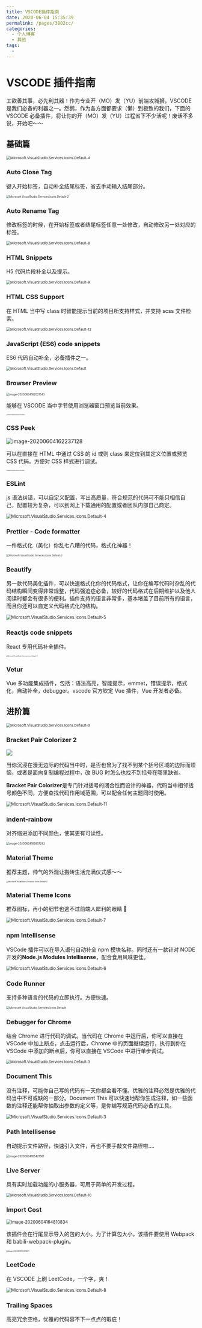 ```yaml
---
title: VSCODE插件指南
date: 2020-06-04 15:35:39
permalink: /pages/3802cc/
categories:
  - 个人博客
  - 其他
tags:
  -
---
```


# VSCODE 插件指南

工欲善其事，必先利其器！作为专业开（MO）发（YU）前端攻城狮，VSCODE 是我们必备的利器之一。然鹅，作为各方面都要求（懒）到极致的我们，下面的 VSCODE 必备插件，将让你的开（MO）发（YU）过程省下不少活呢！废话不多说，开始吧～～

<!-- more -->

## 基础篇

<img src="https://tva1.sinaimg.cn/large/007S8ZIlgy1gfgb3181gaj306r02hweg.jpg" alt="Microsoft.VisualStudio.Services.Icons.Default-4" style="zoom:67%;" />

### Auto Close Tag

键入开始标签，自动补全结尾标签，省去手动输入结尾部分。

<img src="https://tva1.sinaimg.cn/large/007S8ZIlgy1gfgaxzkq2bj307c050dh8.jpg" alt="Microsoft.VisualStudio.Services.Icons.Default-2" style="zoom:50%;" />

### Auto Rename Tag

修改标签的时候，在开始标签或者结尾标签任意一处修改，自动修改另一处对应的标签。

<img src="https://tva1.sinaimg.cn/large/007S8ZIlgy1gfgcemgjkmj303c03ca9v.jpg" alt="Microsoft.VisualStudio.Services.Icons.Default-8" style="zoom:67%;" />

### HTML Snippets

H5 代码片段补全以及提示。

<img src="https://tva1.sinaimg.cn/large/007S8ZIlgy1gfgcg56tnaj303k03kgld.jpg" alt="Microsoft.VisualStudio.Services.Icons.Default-9" style="zoom:67%;" />

### HTML CSS Support

在 HTML 当中写 class 时智能提示当前的项目所支持样式，并支持 scss 文件检索。

<img src="https://tva1.sinaimg.cn/large/007S8ZIlgy1gfgctzwovvj303k03ka9w.jpg" alt="Microsoft.VisualStudio.Services.Icons.Default-12" style="zoom:67%;" />

### JavaScript (ES6) code snippets

ES6 代码自动补全，必备插件之一。

<img src="https://tva1.sinaimg.cn/large/007S8ZIlgy1gfgax6ge0uj303k03k0ov.jpg" alt="Microsoft.VisualStudio.Services.Icons.Default" style="zoom:67%;" />

### Browser Preview

<img src="https://tva1.sinaimg.cn/large/007S8ZIlgy1gfgbylch3sj31c10u07wh.jpg" alt="image-20200604162021543" style="zoom: 50%;" />

能够在 VSCODE 当中字节使用浏览器窗口预览当前效果。

<img src="https://tva1.sinaimg.cn/large/007S8ZIlgy1gfgb3lg5kaj30ki0kiwi2.jpg" alt="Microsoft.VisualStudio.Services.Icons.Default-5" style="zoom:15%;" />

### CSS Peek

![image-20200604162237128](https://tva1.sinaimg.cn/large/007S8ZIlgy1gfgc0tskpej31og0t27ae.jpg)

可以在直接在 HTML 中通过 CSS 的 id 或则 class 来定位到其定义位置或预览 CSS 代码。方便对 CSS 样式进行调试。

<img src="https://tva1.sinaimg.cn/large/007S8ZIlgy1gfgcm6217uj30go0go74v.jpg" alt="Microsoft.VisualStudio.Services.Icons.Default-7" style="zoom:15%;" />

### ESLint

js 语法纠错，可以自定义配置，写出高质量，符合规范的代码可不能只相信自己，配置较为复杂，可以到网上下载通用的配置或者团队内部自己商定。

<img src="https://tva1.sinaimg.cn/large/007S8ZIlgy1gfgda41n3ej303k03ka9x.jpg" alt="Microsoft.VisualStudio.Services.Icons.Default-4" style="zoom:80%;" />

### Prettier - Code formatter

一件格式化（美化）你乱七八糟的代码，格式化神器！

<img src="https://tva1.sinaimg.cn/large/007S8ZIlgy1gfgdwema12j3074074mxh.jpg" alt="Microsoft.VisualStudio.Services.Icons.Default-2" style="zoom:45%;" />

### Beautify

另一款代码美化插件，可以快速格式化你的代码格式，让你在编写代码时杂乱的代码结构瞬间变得非常规整，代码强迫症必备，较好的代码格式在后期维护以及他人阅读时都会有很多的便利。插件支持的语言非常多，基本堵盖了目前所有的语言，而且你还可以自定义代码格式化的结构。

<img src="https://tva1.sinaimg.cn/large/007S8ZIlgy1gfgdb5gv4kj303k03k0ss.jpg" alt="Microsoft.VisualStudio.Services.Icons.Default-5" style="zoom:80%;" />

### Reactjs code snippets

React 专用代码补全插件。

<img src="https://tva1.sinaimg.cn/large/007S8ZIlgy1gfgdc45rfij30b40b474b.jpg" alt="Microsoft.VisualStudio.Services.Icons.Default-6" style="zoom:25%;" />

### Vetur

Vue 多功能集成插件，包括：语法高亮，智能提示，emmet，错误提示，格式化，自动补全，debugger。vscode 官方钦定 Vue 插件，Vue 开发者必备。

## 进阶篇

<img src="https://tva1.sinaimg.cn/large/007S8ZIlgy1gfgb17lgmwj303k03kt8n.jpg" alt="Microsoft.VisualStudio.Services.Icons.Default-3" style="zoom:67%;" />

### Bracket Pair Colorizer 2

![](https://imgkr.cn-bj.ufileos.com/94dc7614-e462-4158-884c-93799ee19904.png)

当你沉浸在漫无边际的代码当中时，是否也曾为了找不到某个括号区域的边际而烦恼，或者是面向复制编程过程中，改 BUG 时怎么也找不到括号在哪里缺省。

**Bracket Pair Colorizer**是专门针对括号的闭合性而设计的神器，代码当中相邻括号颜色不同，方便查找代码作用域范围，可以配合任何主题同时使用。

<img src="https://tva1.sinaimg.cn/large/007S8ZIlgy1gfgctck1tpj303k03kt8q.jpg" alt="Microsoft.VisualStudio.Services.Icons.Default-11" style="zoom:80%;" />

### indent-rainbow

对齐缩进添加不同颜色，使其更有可读性。

<img src="https://tva1.sinaimg.cn/large/007S8ZIlgy1gfgd2mv3q0j307g06umyo.jpg" alt="image-20200604165857242" style="zoom:50%;" />

### Material Theme

推荐主题，帅气的外观让搬砖生活充满仪式感～～

<img src="https://tva1.sinaimg.cn/large/007S8ZIlgy1gfgd35hl94j3074074t8t.jpg" alt="Microsoft.VisualStudio.Services.Icons.Default-2" style="zoom:33%;" />

### Material Theme Icons

推荐图标，再小的细节也逃不过前端人犀利的眼睛 👀

<img src="https://tva1.sinaimg.cn/large/007S8ZIlgy1gfgdews3fsj303k03k744.jpg" alt="Microsoft.VisualStudio.Services.Icons.Default-7" style="zoom:80%;" />

### npm Intellisense

VSCode 插件可以在导入语句自动补全 npm 模块名称。同时还有一款针对 NODE 开发的**Node.js Modules Intellisense**，配合食用风味更佳。

<img src="https://tva1.sinaimg.cn/large/007S8ZIlgy1gfgcoqp492j304n01n3yc.jpg" alt="Microsoft.VisualStudio.Services.Icons.Default-6" style="zoom:80%;" />

### Code Runner

支持多种语言的代码的立即执行。方便快速。

<img src="https://tva1.sinaimg.cn/large/007S8ZIlgy1gfgdp2ji5nj3074074dgg.jpg" alt="Microsoft.VisualStudio.Services.Icons.Default" style="zoom:50%;" />

### Debugger for Chrome

结合 Chrome 进行代码的调试。当代码在 Chrome 中运行后，你可以直接在 VSCode 中加上断点，点击运行后，Chrome 中的页面继续运行，执行到你在 VSCode 中添加的断点后，你可以直接在 VSCode 中进行单步调试。

<img src="https://tva1.sinaimg.cn/large/007S8ZIlgy1gfge06rxm6j303k03k741.jpg" alt="Microsoft.VisualStudio.Services.Icons.Default-3" style="zoom:67%;" />

### Document This

没有注释，可能你自己写的代码有一天你都会看不懂。优雅的注释必然是优雅的代码当中不可或缺的一部分。Document This 可以快速地帮你生成注释，如一些函数的注释还能帮你抽取出参数的定义等，是你编写规范代码必备的工具。

<img src="https://tva1.sinaimg.cn/large/007S8ZIlgy1gfgd4ei38mj303k03kaa1.jpg" alt="Microsoft.VisualStudio.Services.Icons.Default-3" style="zoom:80%;" />

### Path Intellisense

自动提示文件路径，快速引入文件，再也不要手敲文件路径啦....

<img src="https://tva1.sinaimg.cn/large/007S8ZIlgy1gfgcxy88bwj309805omx8.jpg" alt="image-20200604165421561" style="zoom:50%;" />

### Live Server

具有实时加载功能的小服务器，可用于简单的开发过程。

<img src="https://tva1.sinaimg.cn/large/007S8ZIlgy1gfgcqdb0swj303k03kmx5.jpg" alt="Microsoft.VisualStudio.Services.Icons.Default-10" style="zoom:67%;" />

### Import Cost

<img src="https://tva1.sinaimg.cn/large/007S8ZIlgy1gfgcrf7w1uj30ti0363z7.jpg" alt="image-20200604164810834" style="zoom:80%;" />

该插件会在行尾显示导入的包的大小。为了计算包大小，该插件要使用 Webpack 和 babili-webpack-plugin。

<img src="https://tva1.sinaimg.cn/large/007S8ZIlgy1gfgcwj8co1j30ku0d4mzh.jpg" alt="image-20200604165305621" style="zoom:30%;" />

### LeetCode

在 VSCODE 上刷 LeetCode，一个字，爽！

<img src="https://tva1.sinaimg.cn/large/007S8ZIlgy1gfgdlncfldj303k03k744.jpg" alt="Microsoft.VisualStudio.Services.Icons.Default-8" style="zoom:80%;" />

### **Trailing Spaces**

高亮冗余空格，优雅的代码容不下一点点的瑕疵！

